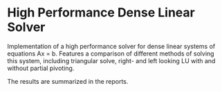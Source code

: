 # High Performance Dense Linear Solver

Implementation of a high performance solver for dense linear systems of equations Ax = b. 
Features a comparison of different methods of solving this system, including triangular solve, right- and left looking LU with and without partial pivoting.

The results are summarized in the reports.
